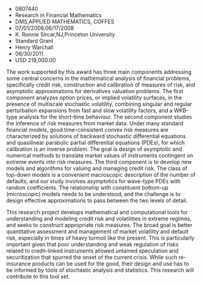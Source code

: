 
* 0807440
* Research in Financial Mathematics
* DMS,APPLIED MATHEMATICS, COFFES
* 07/01/2008,06/17/2008
* K. Ronnie Sircar,NJ,Princeton University
* Standard Grant
* Henry Warchall
* 06/30/2011
* USD 219,000.00

The work supported by this award has three main components addressing some
central concerns in the mathematical analysis of financial problems,
specifically credit risk, construction and calibration of measures of risk, and
asymptotic approximations for derivatives valuation problems. The first
component analyzes option prices, or implied volatility surfaces, in the
presence of multiscale stochastic volatility, combining singular and regular
perturbation expansions from fast and slow volatility factors, and a WKB-type
analysis for the short-time behaviour. The second component studies the
inference of risk measures from market data. Under many standard financial
models, good time-consistent convex risk measures are characterized by solutions
of backward stochastic differential equations and quasilinear parabolic partial
differential equations (PDEs), for which calibration is an inverse problem. The
goal is design of asymptotic and numerical methods to translate market values of
instruments contingent on extreme events into risk measures. The third component
is to develop new models and algorithms for valuing and managing credit risk.
The class of top-down models is a convenient macroscopic description of the
number of defaults, and our study involves asymptotics for wave-type PDEs with
random coefficients. The relationship with constituent bottom-up (microscopic)
models needs to be understood, and the challenge is to design effective
approximations to pass between the two levels of detail.

This research project develops mathematical and computational tools for
understanding and modeling credit risk and volatilities in extreme regimes, and
seeks to construct appropriate risk measures. The broad goal is better
quantitative assessment and management of market volatility and default risk,
especially in times of heavy turmoil like the present. This is particularly
important given that poor understanding and weak regulation of risks related to
credit-linked instruments allowed untamed speculation and securitization that
spurred the onset of the current crisis. While such re-insurance products can be
used for the good, their design and use has to be informed by tools of
stochastic analysis and statistics. This research will contribute to this tool
set.
